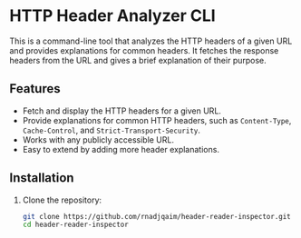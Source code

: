# HTTP Header Analyzer CLI

This is a command-line tool that analyzes the HTTP headers of a given URL and provides explanations for common headers. It fetches the response headers from the URL and gives a brief explanation of their purpose.

## Features

- Fetch and display the HTTP headers for a given URL.
- Provide explanations for common HTTP headers, such as `Content-Type`, `Cache-Control`, and `Strict-Transport-Security`.
- Works with any publicly accessible URL.
- Easy to extend by adding more header explanations.

## Installation

1. Clone the repository:

   ```bash
   git clone https://github.com/rnadjqaim/header-reader-inspector.git
   cd header-reader-inspector
